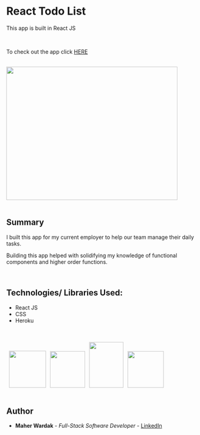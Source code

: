 # React Todo List

This app is built in React JS

<br>
<p>To check out the app click 
<a href="https://react-todo-mw.herokuapp.com/" rel="nofollow">HERE</a>
</p>

<br>
<image src="src/images/Todo-copy.png" width="450" height="350" >
</br>
</br>

## Summary

I built this app for my current employer to help our team manage their daily tasks.

Building this app helped with solidifying my knowledge of functional components and higher order functions.

 </br>

## Technologies/ Libraries Used:

 <ul>
    <li>React JS</li>
    <li>CSS</li>
    <li>Heroku</li>
 </ul>

 <div>
<br></br>
</div>

<div>
<image src ="src\images\REACT LOGO.png" width="97" height="97" style="margin-left:0.5em">
<image src ="src\images\JS logo.png" width="92" height="96" style="margin-left:0.5em">
<image src ="src\images\CSS.png" width="90" height="120" style="margin-left:0.5em">
<image src ="src\images\heroku-logo.png" width="95" height="96" style="margin-left:0.5em">

</div>
<br>

## Author

<ul>
<li><strong>Maher Wardak</strong> - <em>Full-Stack Software Developer</em> - <a href="https://www.linkedin.com/in/maherwardak/" rel="nofollow">LinkedIn</a></li>
</ul>
